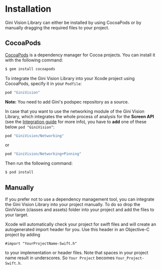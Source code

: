 Installation
=============================

Gini Vision Library can either be installed by using CocoaPods or by manually dragging the required files to your project.

## CocoaPods

[CocoaPods](https://cocoapods.org) is a dependency manager for Cocoa projects. You can install it with the following command:

```bash
$ gem install cocoapods
```

To integrate the Gini Vision Library into your Xcode project using CocoaPods, specify it in your `Podfile`:

```ruby
pod "GiniVision"
```

**Note:** You need to add Gini's podspec repository as a source.

In case that you want to use the networking module of the Gini Vision Library, which integrates the whole process of analysis for the **Screen API** (see the [Integration guide](integration.html) for more info), you have to **add** one of these below `pod "GiniVision"`:
```ruby
pod "GiniVision/Networking"
```
or
```ruby
pod "GiniVision/Networking+Pinning"
```

Then run the following command:

```bash
$ pod install
```

## Manually

If you prefer not to use a dependency management tool, you can integrate the Gini Vision Library into your project manually.
To do so drop the GiniVision (classes and assets) folder into your project and add the files to your target.

Xcode will automatically check your project for swift files and will create an autogenerated import header for you.
Use this header in an Objective-C project by adding

```Obj-C
#import "YourProjectName-Swift.h"
```

to your implementation or header files. Note that spaces in your project name result in underscores. So `Your Project` becomes `Your_Project-Swift.h`.
